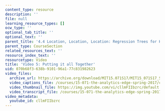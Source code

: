 ```yaml
---
content_type: resource
description: ''
file: null
learning_resource_types: []
ocw_type: ''
optional_tab_title: ''
optional_text: ''
parent_title: '4.4 Location, Location, Location: Regression Trees for Housing Data  (Recitation)'
parent_type: CourseSection
related_resources_text: ''
resource_index_text: ''
resourcetype: Video
title: 'Video 5: Putting it all Together'
uid: 070b68f3-638b-9101-96a1-77c831982623
video_files:
  archive_url: https://archive.org/download/MIT15.071S17/MIT15_071S17_Session_4.4.06_300k.mp4
  video_captions_file: /courses/15-071-the-analytics-edge-spring-2017/c337145b594b5e5aba3867371fe129bb_cllmFIIbzrc.vtt
  video_thumbnail_file: https://img.youtube.com/vi/cllmFIIbzrc/default.jpg
  video_transcript_file: /courses/15-071-the-analytics-edge-spring-2017/3d33c73056853b59d8d349647b69a786_cllmFIIbzrc.pdf
video_metadata:
  youtube_id: cllmFIIbzrc
---
```

